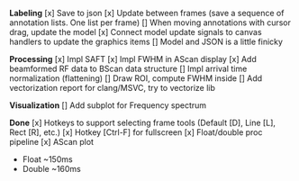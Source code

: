 **Labeling**
[x] Save to json
[x] Update between frames (save a sequence of annotation lists. One list per frame)
[] When moving annotations with cursor drag, update the model
[x] Connect model update signals to canvas handlers to update the graphics items
[] Model and JSON is a little finicky

**Processing**
[x] Impl SAFT
[x] Impl FWHM in AScan display
[x] Add beamformed RF data to BScan data structure
[] Impl arrival time normalization (flattening)
[] Draw ROI, compute FWHM inside
[] Add vectorization report for clang/MSVC, try to vectorize lib

**Visualization**
[] Add subplot for Frequency spectrum

**Done**
[x] Hotkeys to support selecting frame tools (Default [D], Line [L], Rect [R], etc.)
[x] Hotkey [Ctrl-F] for fullscreen
[x] Float/double proc pipeline
[x] AScan plot

- Float ~150ms
- Double ~160ms
